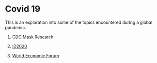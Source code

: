 # Covid 19

This is an exploration into some of the topics encountered during
a global pandemic.


1. [CDC Mask Research](#pages/blog/cv19/cdc-mask-research)

1. [ID2020](#pages/blog/cv19/id2020)

1. [World Economic Forum](#pages/blog/cv19/wef)


